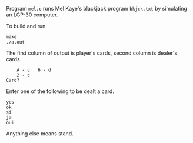 
Program `mel.c` runs Mel Kaye's blackjack program `bkjck.txt` by simulating an LGP-30 computer.

To build and run

```
make
./a.out
```

The first column of output is player's cards, second column is dealer's cards.

```
	A - c	6 - d
	2 - c
Card?
```

Enter one of the following to be dealt a card.

```
yes
ok
si
ja
oui
```

Anything else means stand.
